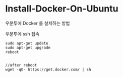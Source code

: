 # Install-Docker-On-Ubuntu
우분투에 Docker 를 설치하는 방법

우분투에 ssh 접속

    sudo apt-get update
    sudo apt-get upgrade
    reboot
    
    
    //after reboot
    wget -qO- https://get.docker.com/ | sh
